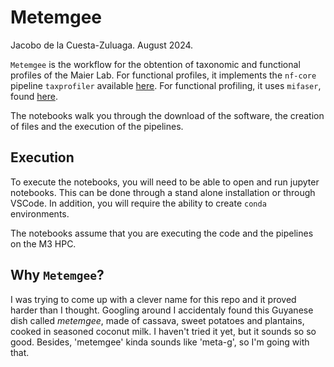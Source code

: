 # Metemgee

Jacobo de la Cuesta-Zuluaga. August 2024.

`Metemgee` is the workflow for the obtention of taxonomic and
functional profiles of the Maier Lab. For functional profiles,
it implements the `nf-core` pipeline `taxprofiler` available
[here](https://nf-co.re/taxprofiler). For functional profiling,
it uses `mifaser`, found [here](https://bitbucket.org/bromberglab/mifaser).

The notebooks walk you through the download of the software, the
creation of files and the execution of the pipelines.

## Execution
To execute the notebooks, you will need to be able to open and
run jupyter notebooks. This can be done through a stand alone
installation or through VSCode. In addition, you will require
the ability to create `conda` environments.

The notebooks assume that you are executing the code and the
pipelines on the M3 HPC.

## Why `Metemgee`?
I was trying to come up with a clever name for this repo and it
proved harder than I thought. Googling around I accidentaly found
this Guyanese dish called _metemgee_, made of cassava, sweet potatoes
and plantains, cooked in seasoned coconut milk. I haven't tried
it yet, but it sounds so so good. Besides, 'metemgee' kinda sounds
like 'meta-g', so I'm going with that.
